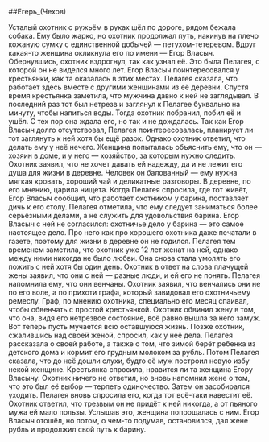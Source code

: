 ##Егерь_(Чехов)

Усталый охотник с ружьём в руках шёл по дороге, рядом бежала собака. Ему было жарко, но охотник продолжал путь, накинув на плечо кожаную сумку с единственной добычей — петухом-тетеревом. Вдруг какая-то женщина окликнула его по имени — Егор Власыч.
Обернувшись, охотник вздрогнул, так как узнал её. Это была Пелагея, с которой он не виделся много лет.
Егор Власыч поинтересовался у крестьянки, как та оказалась в этих местах. Пелагея сказала, что работает здесь вместе с другими женщинами из её деревни. Спустя время крестьянка заметила, что мужчина давно к ней не заглядывал. В последний раз тот был нетрезв и заглянул к Пелагее буквально на минуту, чтобы напиться воды. Тогда охотник побранил, побил её и ушёл. С тех пор она ждала его, но так и не дождалась.
Так как Егор Власыч долго отсутствовал, Пелагея поинтересовалась, планирует ли тот заглянуть к ней хотя бы ещё разок. Однако охотник ответил, что делать ему у неё нечего. Женщина попыталась объяснить ему, что он — хозяин в доме, и у него — хозяйство, за которым нужно следить. Охотник заявил, что не хочет давать ей надежду, да и не лежит его душа для жизни в деревне. Человек он балованный — ему нужна мягкая кровать, хороший чай и деликатные разговоры. В деревне, по его мнению, царила нищета. Когда Пелагея спросила, где тот живёт, Егор Власыч сообщил, что работает охотником у барина, поставляет дичь к его столу.
Пелагея отметила, что ему следует заниматься более серьёзными делами, а не служить для удовольствия барина. Егор Власыч с ней не согласился: охотничье дело у барина — это самое настоящее дело. Про него как про хорошего охотника даже печатали в газете, поэтому для жизни в деревне он не годился. Пелагея тем временем заметила, что охотник уже 12 лет женат на ней, однако между ними никогда не было любви. Она снова стала умолять его пожить с ней хотя бы один день.
Охотник в ответ на слова плачущей жены заявил, что они с ней — разные люди, и ей его не понять. Пелагея напомнила ему, что они венчаны. Охотник заявил, что венчались они не по его воле, а по прихоти графа, который завидовал его охотничьему ремеслу. Граф, по мнению охотника, специально его месяц спаивал, чтобы обвенчать с простой крестьянкой.
Охотник обвинил жену в том, что она, видя его нетрезвое состояние, всё равно вышла за него замуж. Вот теперь пусть мучается всю оставшуюся жизнь.
Позже охотник, сжалившись над своей женой, спросил, как у неё дела. Пелагея рассказала о своей работе, а также о том, что зимой берёт ребенка из детского дома и кормит его грудным молоком за рубль.
Потом Пелагея сказала, что до неё дошли слухи, будто её муж построил новую избу некой женщине. Крестьянка спросила, нравится ли та женщина Егору Власычу. Охотник ничего не ответил, но вновь напомнил жене о том, что это был её выбор — терпеть одиночество. Затем он засобирался уходить. Пелагея вновь спросила его, когда тот всё-таки навестит её. Охотник ответил, что трезвым он не придёт к ней никогда, а от пьяного мужа ей мало пользы. Услышав это, женщина попрощалась с ним.
Егор Власыч отошёл, но потом, о чем-то подумав, остановился, дал жене рубль и продолжил свой путь к барину.

